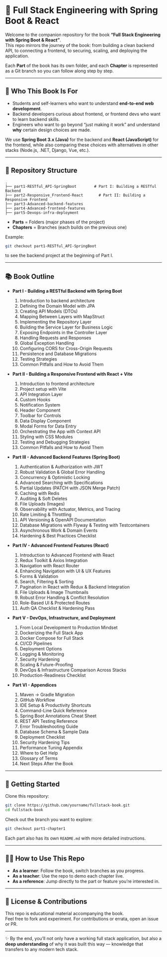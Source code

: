 # 📖 Full Stack Engineering with Spring Boot & React

Welcome to the companion repository for the book **“Full Stack Engineering with Spring Boot & React”**.  
This repo mirrors the journey of the book: from building a clean backend API, to connecting a frontend, to securing, scaling, and deploying the application.

Each **Part** of the book has its own folder, and each **Chapter** is represented as a Git branch so you can follow along step by step.

---

## 🎯 Who This Book Is For
- Students and self-learners who want to understand **end-to-end web development**.  
- Backend developers curious about frontend, or frontend devs who want to learn backend skills.  
- Engineers who want to go beyond “just making it work” and understand **why** certain design choices are made.  

We use **Spring Boot 3.x (Java)** for the backend and **React (JavaScript)** for the frontend, while also comparing these choices with alternatives in other stacks (Node.js, .NET, Django, Vue, etc.).

---

## 📂 Repository Structure

```text
.
├── part1-RESTful_API-SpringBoot        # Part I: Building a RESTful Backend
├── part2-Responsive_Frontend-React       # Part II: Building a Responsive Frontend
├── part3-Advanced-backend-features
├── part4-Advanced-frontend-features
├── part5-Devops-infra-deployment
```

- **Parts** = Folders (major phases of the project)  
- **Chapters** = Branches (each builds on the previous one)  

Example:  
```bash
git checkout part1-RESTful_API-SpringBoot
```
to see the backend project at the beginning of Part I.

---

## 📚 Book Outline

- **Part I - Building a RESTful Backend with Spring Boot**  
  1. Introduction to backend architecture  
  2. Defining the Domain Model with JPA  
  3. Creating API Models (DTOs)
  4. Mapping Between Layers with MapStruct
  5. Implementing the Repository Layer
  6. Building the Service Layer for Business Logic
  7. Exposing Endpoints in the Controller Layer 
  8. Handling Requests and Responses  
  9. Global Exception Handling
  10. Configuring CORS for Cross-Origin Requests
  11. Persistence and Database Migrations
  12. Testing Strategies
  13. Common Pitfalls and How to Avoid Them

- **Part II - Building a Responsive Frontend with React + Vite**  
  1. Introduction to frontend architecture  
  2. Project setup with Vite  
  3. API Integration Layer
  4. Custom Hooks
  5. Notification System
  6. Header Component
  7. Toolbar for Controls
  8. Data Display Component
  9. Modal Forms for Data Entry
  10. Orchestrating the App with Context API
  11. Styling with CSS Modules
  12. Testing and Debugging Strategies
  13. Common Pitfalls and How to Avoid Them

- **Part III - Advanced Backend Features (Spring Boot)**  
  1. Authentication & Authorization with JWT  
  2. Robust Validation & Global Error Handling  
  3. Concurrency & Optimistic Locking  
  4. Advanced Searching with Specifications  
  5. Partial Updates (PATCH with JSON Merge Patch)  
  6. Caching with Redis  
  7. Auditing & Soft Deletes  
  8. File Uploads (Images)  
  9. Observability with Actuator, Metrics, and Tracing  
  10. Rate Limiting & Throttling  
  11. API Versioning & OpenAPI Documentation  
  12. Database Migrations with Flyway & Testing with Testcontainers  
  13. Asynchronous Work & Domain Events  
  14. Hardening & Best Practices Checklist  

- **Part IV - Advanced Frontend Features (React)**  
  1. Introduction to Advanced Frontend with React  
  2. Redux Toolkit & Axios Integration  
  3. Navigation with React Router  
  4. Enhancing Navigation with UI & UX Features  
  5. Forms & Validation  
  6. Search, Filtering & Sorting  
  7. Pagination in React with Redux & Backend Integration  
  8. File Uploads & Image Thumbnails  
  9. Robust Error Handling & Conflict Resolution  
  10. Role-Based UI & Protected Routes  
  11. Auth QA Checklist & Hardening Pass  

- **Part V - DevOps, Infrastructure, and Deployment**  
  1. From Local Development to Production Mindset  
  2. Dockerizing the Full Stack App  
  3. Docker Compose for Full Stack  
  4. CI/CD Pipelines  
  5. Deployment Options  
  6. Logging & Monitoring  
  7. Security Hardening  
  8. Scaling & Future-Proofing  
  9. DevOps & Infrastructure Comparison Across Stacks  
  10. Production-Readiness Checklist  

- **Part VI - Appendices**  
  1. Maven → Gradle Migration  
  2. GitHub Workflow  
  3. IDE Setup & Productivity Shortcuts  
  4. Command-Line Quick Reference  
  5. Spring Boot Annotations Cheat Sheet  
  6. REST API Testing Reference  
  7. Error Troubleshooting Guide  
  8. Database Schema & Sample Data  
  9. Deployment Checklist  
  10. Security Hardening Tips  
  11. Performance Tuning Appendix  
  12. Where to Get Help  
  13. Glossary of Terms  
  14. Next Steps After the Book  

---

## 🚀 Getting Started

Clone this repository:

```bash
git clone https://github.com/yourname/fullstack-book.git
cd fullstack-book
```

Check out the branch you want to explore:

```bash
git checkout part1-chapter1
```

Each part also has its own `README.md` with more detailed instructions.

---

## 🧑‍🏫 How to Use This Repo

- **As a learner**: Follow the book, switch branches as you progress.  
- **As a teacher**: Use the repo to demo each chapter live.  
- **As a reference**: Jump directly to the part or feature you’re interested in.  

---

## 📜 License & Contributions

This repo is educational material accompanying the book.  
Feel free to fork and experiment. For contributions or errata, open an issue or PR.  

---

✨ By the end, you’ll not only have a working full stack application, but also a **deep understanding** of why it was built this way — knowledge that transfers to any modern tech stack.
